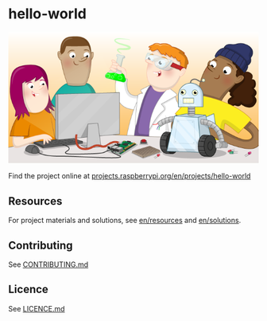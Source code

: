# hello-world

![hello-world](banner.png)

Find the project online at [projects.raspberrypi.org/en/projects/hello-world](https://projects.raspberrypi.org/en/projects/hello-world)

## Resources
For project materials and solutions, see [en/resources](https://github.com/raspberrypilearning/hello-world/tree/master/en/resources) and [en/solutions](https://github.com/raspberrypilearning/hello-world/tree/master/en/solutions).

## Contributing
See [CONTRIBUTING.md](CONTRIBUTING.md)

## Licence
 See [LICENCE.md](LICENCE.md)